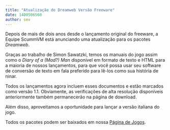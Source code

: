```yaml
---
title: "Atualização do Dreamweb Versão Freeware"
date: 1400506560
author: sev
---
```


Depois de mais de dois anos desde o lançamento original do freeware, a Equipe ScummVM está anunciando uma atualização para os pacotes *Dreamweb*.

Graças ao trabalho de Simon Sawatzki, temos os manuais do jogo assim como o *Diary of a (Mad?) Man* disponível em formato de texto e HTML para a maioria de nossos lançamentos, para que você possa usar seu software de conversão de texto em fala preferido para lê-los como sua história de ninar.

Todos os lançamentos agora incluem esses documentos e estão marcados como versão 1.1. Obviamente, as verificações de alta resolução disponíveis anteriormente também permanecerão na página de download.

Além disso, aproveitamos a oportunidade para lançar a versão italiana do jogo.

Todos os pacotes podem ser baixados em nossa [Página de Jogos](/games/#dreamweb).
